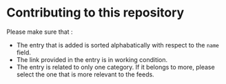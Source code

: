 # Contributing to this repository

Please make sure that :

- The entry that is added is sorted alphabatically with respect to the `name` field.
- The link provided in the entry is in working condition.
- The entry is related to only one category. If it belongs to more, please select the one that is more relevant to the feeds.